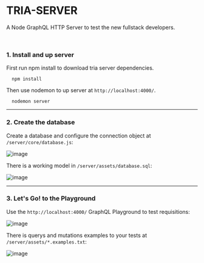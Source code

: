 # TRIA-SERVER
A Node GraphQL HTTP Server to test the new fullstack developers.

<br>

### 1. Install and up server

First run npm install to download tria server dependencies.
```
  npm install
```

Then use nodemon to up server at <code>http://localhost:4000/</code>.
```
  nodemon server
```

<hr>

### 2. Create the database

Create a database and configure the connection object at <code>/server/core/database.js</code>:

![image](https://user-images.githubusercontent.com/8376833/125345589-1b8b1580-e32f-11eb-9a28-3b83237cd007.png)

There is a working model in <code>/server/assets/database.sql</code>:

![image](https://user-images.githubusercontent.com/8376833/125346804-8db02a00-e330-11eb-9f99-3fec7d5ab466.png)

<hr>

### 3. Let's Go! to the Playground

Use the <code>http://localhost:4000/</code> GraphQL Playground to test requisitions:

![image](https://user-images.githubusercontent.com/8376833/125347767-b389fe80-e331-11eb-96a4-ae17848b64f2.png)

There is querys and mutations examples to your tests at <code>/server/assets/*.examples.txt</code>:

![image](https://user-images.githubusercontent.com/8376833/125347937-f51aa980-e331-11eb-9a5f-af67c340b853.png)
